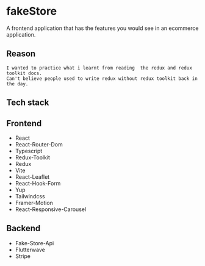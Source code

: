 # fakeStore 

A frontend application that has the features you would see in an ecommerce application.


## Reason
    I wanted to practice what i learnt from reading  the redux and redux toolkit docs.
    Can't believe people used to write redux without redux toolkit back in the day.

## Tech stack

## Frontend
- React
- React-Router-Dom
- Typescript
- Redux-Toolkit
- Redux
- Vite
- React-Leaflet
- React-Hook-Form
- Yup
- Tailwindcss
- Framer-Motion
- React-Responsive-Carousel


## Backend
- Fake-Store-Api
- Flutterwave
- Stripe